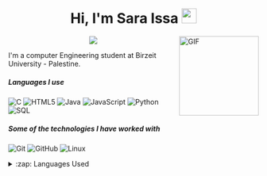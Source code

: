
<h1 align="center">Hi, I'm Sara Issa <img width="30px" src="https://media.tenor.com/images/3b388fe03da271d2674faf85eb7c3fcd/tenor.gif" /></h1>

<img align="right" alt="GIF" height="160px" src="https://media.giphy.com/media/du3J3cXyzhj75IOgvA/giphy.gif" />

<p align="center">
<a href="https://www.linkedin.com/in/sara-issa-a2b730238/"><img src="https://img.shields.io/badge/linkedin-%230177B5?style=flat&logo=linkedin&logoColor=white"/></a>
</p>
  
  <!--<img src="https://github.com/mohamedabusrea/mohamedabusrea/blob/master/profile-img.png" align="right" width="25%"/>-->

I'm a computer Engineering student at Birzeit University - Palestine.

##### Languages I use

![C](https://img.shields.io/badge/-C-000000?style=flat&logo=c)
![HTML5](https://img.shields.io/badge/-HTML5-000000?style=flat&logo=html5)
![Java](https://img.shields.io/badge/-Java-000000?style=flat&logo=java)
![JavaScript](https://img.shields.io/badge/-JavaScript-000000?style=flat&logo=javascript)
![Python](https://img.shields.io/badge/-Python-000000?style=flat&logo=python)
![SQL](https://img.shields.io/badge/-SQL-000000?style=flat&logo=postgresql)

##### Some of the technologies I have worked with

![Git](https://img.shields.io/badge/-Git-222222?style=flat&logo=git&logoColor=F05032)
![GitHub](https://img.shields.io/badge/-GitHub-222222?style=flat&logo=github&logoColor=181717)
![Linux](https://img.shields.io/badge/-Linux-222222?style=flat&logo=linux&logoColor=FCC624)

<details>
  <summary>:zap: Languages Used</summary>
  <img src="https://github-readme-stats.vercel.app/api/top-langs/?username=SaraSalehIssa&layout=compact&bg_color=ffffff&text_color=333333">
</details>
